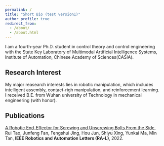 ```yaml
---
permalink: /
title: "Short Bio (test version1)"
author_profile: true
redirect_from: 
  - /about/
  - /about.html
---
```


I am a fourth-year Ph.D. student in control theory and control engineering with the State Key Laboratory of Multimodal Artificial Intelligence Systems, Institute of Automation, Chinese Academy of Sciences(CASIA). 



## Research Interest
My major reasearch interests lies in robotic manipulation, which includes intelligent assembly, contact-righ manipulation, and reinforcement learning. I received B.E. from Wuhan university of Technology in mechanical engineering (with honor).

## Publications
[A Robotic End-Effector for Screwing and Unscrewing Bolts From the Side](https://ieeexplore.ieee.org/document/9834067), Rui Tao, Junfeng Fan, Fengshui Jing, Hou Jun, Shiyu Xing, Yunkai Ma, Min Tan, **IEEE Robotics and Automation Letters (RA-L)**, 2022.